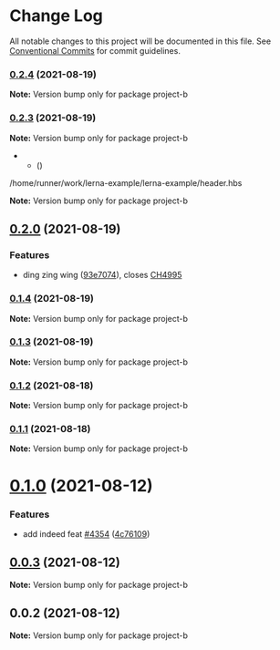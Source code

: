 # Change Log

All notable changes to this project will be documented in this file.
See [Conventional Commits](https://conventionalcommits.org) for commit guidelines.

### [0.2.4](https://github.com/oqx/lerna-example/compare/project-b@0.2.3...project-b@0.2.4) (2021-08-19)

**Note:** Version bump only for package project-b





### [0.2.3](https://github.com/oqx/lerna-example/compare/project-b@0.2.2...project-b@0.2.3) (2021-08-19)

**Note:** Version bump only for package project-b





* 
    *  ([](https://github.com/oqx/lerna-example/commit/))




/home/runner/work/lerna-example/lerna-example/header.hbs

**Note:** Version bump only for package project-b





## [0.2.0](https://github.com/oqx/lerna-example/compare/project-b@0.1.4...project-b@0.2.0) (2021-08-19)


### Features

* ding zing wing ([93e7074](https://github.com/oqx/lerna-example/commit/93e70747ded3d8302ae07f2cd264fb7ca708e149)), closes [CH4995](https://app.clubhouse.io/curbee/story/4995)



### [0.1.4](https://github.com/oqx/lerna-example/compare/project-b@0.1.3...project-b@0.1.4) (2021-08-19)

**Note:** Version bump only for package project-b





### [0.1.3](https://github.com/oqx/lerna-example/compare/project-b@0.1.2...project-b@0.1.3) (2021-08-19)

**Note:** Version bump only for package project-b





### [0.1.2](https://github.com/oqx/lerna-example/compare/project-b@0.1.1...project-b@0.1.2) (2021-08-18)

**Note:** Version bump only for package project-b





### [0.1.1](https://github.com/oqx/lerna-example/compare/project-b@0.1.0...project-b@0.1.1) (2021-08-18)

**Note:** Version bump only for package project-b





# [0.1.0](https://github.com/oqx/lerna-example/compare/project-b@0.0.3...project-b@0.1.0) (2021-08-12)


### Features

* add indeed feat [#4354](https://github.com/oqx/lerna-example/issues/4354) ([4c76109](https://github.com/oqx/lerna-example/commit/4c76109ca7b500fd2cf038b32cd55e93d7cbb570))





## [0.0.3](https://github.com/oqx/lerna-example/compare/project-b@0.0.2...project-b@0.0.3) (2021-08-12)

**Note:** Version bump only for package project-b





## 0.0.2 (2021-08-12)

**Note:** Version bump only for package project-b
